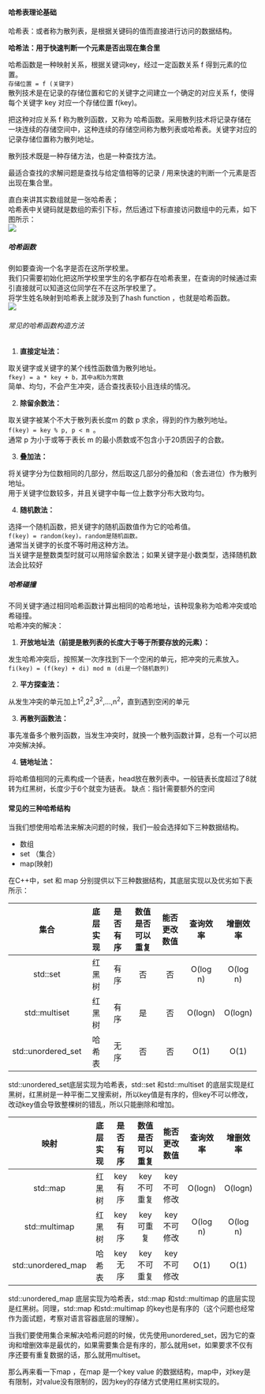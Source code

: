 <h4 id="VOqZQ">哈希表理论基础</h4>

哈希表：或者称为散列表，是根据关键码的值而直接进行访问的数据结构。

**哈希法：用于快速判断一个元素是否出现在集合里**

哈希函数是⼀种映射关系，根据关键词key，经过⼀定函数关系 f 得到元素的位置。   
`存储位置 = f (关键字)`  
散列技术是在记录的存储位置和它的关键字之间建立一个确定的对应关系 f，使得每个关键字 key 对应一个存储位置 f(key)。

把这种对应关系 f 称为散列函数，又称为 哈希函数。采用散列技术将记录存储在一块连续的存储空间中，这种连续的存储空间称为散列表或哈希表。关键字对应的记录存储位置称为散列地址。

散列技术既是一种存储方法，也是一种查找方法。

最适合查找的求解问题是查找与给定值相等的记录 / 用来快速的判断一个元素是否出现在集合里。

直白来讲其实数组就是一张哈希表；  
哈希表中关键码就是数组的索引下标，然后通过下标直接访问数组中的元素，如下图所示：  
![](http://cdn.notes.kamacoder.com/063a87aa-5af1-4821-bfe7-4552a0ec7977.png)

<h5 id="xD2as">哈希函数</h5>

例如要查询一个名字是否在这所学校里。  
我们只需要初始化把这所学校里学生的名字都存在哈希表里，在查询的时候通过索引直接就可以知道这位同学在不在这所学校里了。  
将学生姓名映射到哈希表上就涉及到了hash function ，也就是哈希函数。  
![](http://cdn.notes.kamacoder.com/a27a2672-b92b-4c29-819b-bee4a47f1d9f.png)

<h6 id="ZjzZW">常见的哈希函数构造方法</h6>

1. **直接定址法：**

取关键字或关键字的某个线性函数值为散列地址。   
`fkey) = a * key + b，其中a和b为常数 `  
简单、均匀，不会产生冲突，适合查找表较小且连续的情况。

2. **除留余数法：**

取关键字被某个不大于散列表长度m 的数 p 求余，得到的作为散列地址。   
`f(key) = key % p, p < m `。  
通常 p 为小于或等于表长 m 的最小质数或不包含小于20质因子的合数。

3. **叠加法：**

将关键字分为位数相同的几部分，然后取这几部分的叠加和（舍去进位）作为散列地址。   
用于关键字位数较多，并且关键字中每⼀位上数字分布⼤致均匀。 

4. **随机数法：**

选择⼀个随机函数，把关键字的随机函数值作为它的哈希值。  
 `f(key) = random(key)。random是随机函数。`  
通常当关键字的⻓度不等时⽤这种⽅法。  
当关键字是整数类型时就可以⽤除留余数法；如果关键字是⼩数类型，选择随机数法会⽐较好

<h5 id="SclOb">哈希碰撞</h5>

不同关键字通过相同哈希函数计算出相同的哈希地址，该种现象称为哈希冲突或哈希碰撞。   
哈希冲突的解决： 

1. **开放地址法（前提是散列表的长度大于等于所要存放的元素）：**

发⽣哈希冲突后，按照某⼀次序找到下⼀个空闲的单元，把冲突的元素放⼊。   
`fi(key) = (f(key) + di) mod m (di是一个随机数列)`

2. **平方探查法：**

从发生冲突的单元加上1<sup>2</sup>,2<sup>2</sup>,3<sup>2</sup>,…,n<sup>2</sup>，直到遇到空闲的单元 

3. **再散列函数法：**

事先准备多个散列函数，当发生冲突时，就换一个散列函数计算，总有一个可以把冲突解决掉。

4. **链地址法：**

将哈希值相同的元素构成⼀个链表，head放在散列表中。⼀般链表长度超过了8就转为红⿊树，⻓度少于6个就变为链表。 缺点：指针需要额外的空间

<h4 id="eQcD6">常见的三种哈希结构</h4>

当我们想使用哈希法来解决问题的时候，我们一般会选择如下三种数据结构。

+ 数组
+ set （集合）
+ map(映射)

在C++中，set 和 map 分别提供以下三种数据结构，其底层实现以及优劣如下表所示：

| 集合 | 底层实现 | 是否有序 | 数值是否可以重复 | 能否更改数值 | 查询效率 | 增删效率 |
| :---: | :---: | :---: | :---: | :---: | :---: | :---: |
| std::set | 红黑树 | 有序 | 否 | 否 | O(log n) | O(log n) |
| std::multiset | 红黑树 | 有序 | 是 | 否 | O(logn) | O(logn) |
| std::unordered_set | 哈希表 | 无序 | 否 | 否 | O(1) | O(1) |


std::unordered_set底层实现为哈希表，std::set 和std::multiset 的底层实现是红黑树，红黑树是一种平衡二叉搜索树，所以key值是有序的，但key不可以修改，改动key值会导致整棵树的错乱，所以只能删除和增加。

| 映射 | 底层实现 | 是否有序 | 数值是否可以重复 | 能否更改数值 | 查询效率 | 增删效率 |
| :---: | :---: | :---: | :---: | :---: | :---: | :---: |
| std::map | 红黑树 | key有序 | key不可重复 | key不可修改 | O(logn) | O(logn) |
| std::multimap | 红黑树 | key有序 | key可重复 | key不可修改 | O(log n) | O(log n) |
| std::unordered_map | 哈希表 | key无序 | key不可重复 | key不可修改 | O(1) | O(1) |


std::unordered_map 底层实现为哈希表，std::map 和std::multimap 的底层实现是红黑树。同理，std::map 和std::multimap 的key也是有序的（这个问题也经常作为面试题，考察对语言容器底层的理解）。

当我们要使用集合来解决哈希问题的时候，优先使用unordered_set，因为它的查询和增删效率是最优的，如果需要集合是有序的，那么就用set，如果要求不仅有序还要有重复数据的话，那么就用multiset。

那么再来看一下map ，在map 是一个key value 的数据结构，map中，对key是有限制，对value没有限制的，因为key的存储方式使用红黑树实现的。

